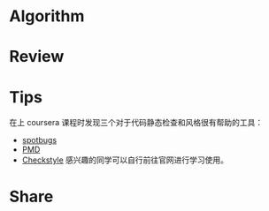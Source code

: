 # Algorithm

# Review

# Tips
在上 coursera 课程时发现三个对于代码静态检查和风格很有帮助的工具：
- [spotbugs](https://spotbugs.github.io/)
- [PMD](https://pmd.github.io/pmd-6.15.0/)
- [Checkstyle](http://checkstyle.sourceforge.net/)
感兴趣的同学可以自行前往官网进行学习使用。

# Share
